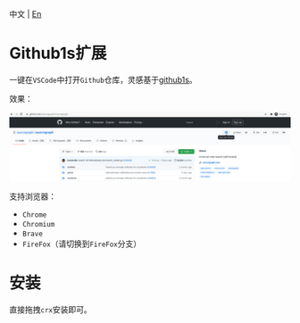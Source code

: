中文 | [En](https://github.com/2293736867/Github1sExtension/blob/main/README_en.md)

# Github1s扩展

一键在`VSCode`中打开`Github`仓库，灵感基于[github1s](https://github.com/conwnet/github1s)。

效果：

![](./image/image.png)

支持浏览器：

- `Chrome`
- `Chromium`
- `Brave`
- `FireFox`（请切换到`FireFox`分支）

# 安装

直接拖拽`crx`安装即可。
